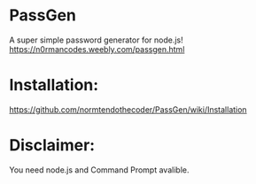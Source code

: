 # PassGen
A super simple password generator for node.js! https://n0rmancodes.weebly.com/passgen.html
# Installation:
https://github.com/normtendothecoder/PassGen/wiki/Installation
# Disclaimer: 
You need node.js and Command Prompt avalible.
